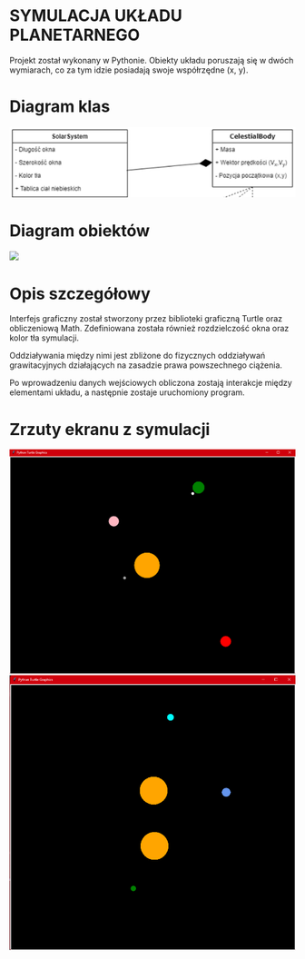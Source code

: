 # SYMULACJA UKŁADU PLANETARNEGO

Projekt został wykonany w Pythonie. Obiekty układu poruszają się w dwóch wymiarach, co za tym idzie  posiadają swoje współrzędne (x, y). 

# Diagram klas

![](images/photo2.jpeg)


# Diagram obiektów

![](images/obiekty.jpeg)


# Opis szczegółowy

Interfejs graficzny został stworzony przez biblioteki graficzną Turtle oraz obliczeniową Math. Zdefiniowana została również rozdzielczość okna oraz kolor tła symulacji. 

Oddziaływania między nimi jest zbliżone do fizycznych oddziaływań grawitacyjnych działających na zasadzie prawa powszechnego ciążenia. 

Po wprowadzeniu danych wejściowych obliczona zostają interakcje między elementami układu, a następnie zostaje uruchomiony program. 

# Zrzuty ekranu z symulacji

![](images/sym_1.png)
![](images/sym_2.png)
